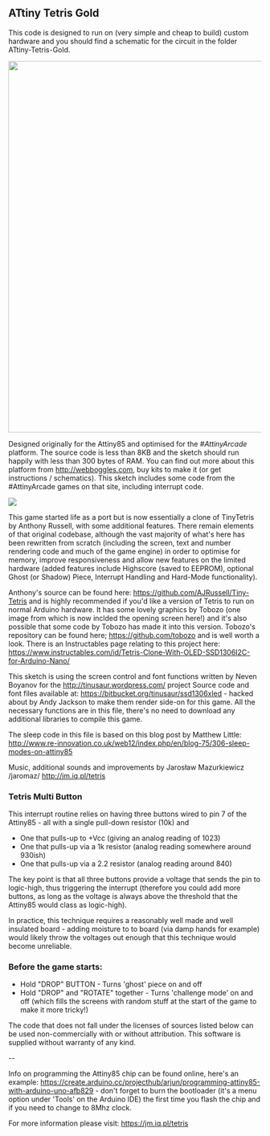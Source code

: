 ## ATtiny Tetris Gold

This code is designed to run on (very simple and cheap to build) custom hardware and you should find a schematic for the circuit in the folder ATtiny-Tetris-Gold.

<a href="https://www.youtube.com/watch?v=lhz-gJY-Zcw"><img src="https://jm.iq.pl/wp-content/uploads/2019/06/tetris_n1-740x220@2x.jpg" width="740"></a>
   
Designed originally for the Attiny85 and optimised for the *#AttinyArcade* platform. The source code is less than 8KB and the sketch should run happily with less than 300 bytes of RAM. You can find out more about this platform from http://webboggles.com, buy kits to make it (or get instructions / schematics). This sketch includes some code from the #AttinyArcade games on that site, including interrupt code.

<img src="https://raw.githubusercontent.com/jaromaz/ATtiny-Tetris-Gold/master/Tetris%20Multi-Button.gif">

This game started life as a port but is now essentially a clone of TinyTetris by Anthony Russell, with some additional features. There remain elements of that original codebase, although the vast majority of what's here has been rewritten from scratch (including the screen, text and number rendering code and much of the game engine) in order to optimise for memory, improve responsiveness and allow new features on the limited hardware (added features include Highscore (saved to EEPROM), optional Ghost (or Shadow) Piece, Interrupt Handling and Hard-Mode functionality).  
   
Anthony's source can be found here: https://github.com/AJRussell/Tiny-Tetris and is highly recommended if you'd like a version of Tetris to run on normal Arduino hardware. It has some lovely graphics by Tobozo (one image from which is now inclded the opening screen here!) and it's also possible that some code by Tobozo has made it into this version. Tobozo's repository can be found here; https://github.com/tobozo and is well worth a look. 
There is an Instructables page relating to this project here: https://www.instructables.com/id/Tetris-Clone-With-OLED-SSD1306I2C-for-Arduino-Nano/ 
        
This sketch is using the screen control and font functions written by Neven Boyanov for the http://tinusaur.wordpress.com/ project
Source code and font files available at: https://bitbucket.org/tinusaur/ssd1306xled - hacked about by Andy Jackson to make them render side-on for this game. All the necessary functions are in this file, there's no need to download any additional libraries to compile this game.

The sleep code in this file is based on this blog post by Matthew Little:
http://www.re-innovation.co.uk/web12/index.php/en/blog-75/306-sleep-modes-on-attiny85

Music, additional sounds and improvements by Jarosław Mazurkiewicz /jaromaz/
http://jm.iq.pl/tetris

### Tetris Multi Button

This interrupt routine relies on having three buttons wired to pin 7 of the Attiny85 - all with a single pull-down resistor (10k) and 
*  One that pulls-up to +Vcc (giving an analog reading of 1023)
*  One that pulls-up via a 1k resistor (analog reading somewhere around 930ish)
*  One that pulls-up via a 2.2 resistor (analog reading around 840)

The key point is that all three buttons provide a voltage that sends the pin to logic-high, thus triggering the interrupt (therefore you could add more buttons, as long as the voltage is always above the threshold that the Attiny85 would class as logic-high). 

In practice, this technique requires a reasonably well made and well insulated board - adding moisture to to board (via damp hands for example) would likely throw the voltages out enough that this technique would become unreliable.

### Before the game starts:
* Hold "DROP" BUTTON - Turns 'ghost' piece on and off
* Hold "DROP" and "ROTATE" together - Turns 'challenge mode' on and off (which fills the screens with random stuff at the start of the game to make it more tricky!)

The code that does not fall under the licenses of sources listed below can be used non-commercially with or without attribution.
This software is supplied without warranty of any kind.

--

Info on programming the Attiny85 chip can be found online, here's an example: https://create.arduino.cc/projecthub/arjun/programming-attiny85-with-arduino-uno-afb829 - don't forget to burn the bootloader (it's a menu option under 'Tools' on the Arduino IDE) the first time you flash the chip and if you need to change to 8Mhz clock.

For more information please visit: https://jm.iq.pl/tetris
